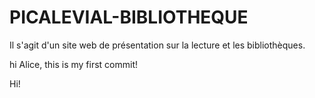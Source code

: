 # PICALEVIAL-BIBLIOTHEQUE
Il s'agit d'un site web de présentation sur la lecture et les bibliothèques.

hi Alice, this is my first commit!

Hi!

